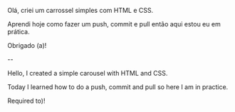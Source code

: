
Olá, criei um carrossel simples com HTML e CSS.

Aprendi hoje como fazer um push, commit e pull então aqui estou eu em prática.

Obrigado (a)!

--

Hello, I created a simple carousel with HTML and CSS.

Today I learned how to do a push, commit and pull so here I am in practice.

Required to)!

